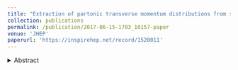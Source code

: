 ```yaml
---
title: "Extraction of partonic transverse momentum distributions from semi-inclusive deep-inelastic scattering, Drell-Yan and Z-boson production"
collection: publications
permalink: /publication/2017-06-15-1703_10157-paper
venue: 'JHEP'
paperurl: 'https://inspirehep.net/record/1520011'
---
```


<details>
  <summary>Abstract</summary>
We present an extraction of unpolarized partonic transverse momentum distributions (TMDs) from a simultaneous fit of available data measured in semi-inclusive deep-inelastic scattering, Drell-Yan and Z boson production. To connect data at different scales, we use TMD evolution at next-to-leading logarithmic accuracy. The analysis is restricted to the low-transverse-momentum region, with no matching to fixed-order calculations at high transverse momentum. We introduce specific choices to deal with TMD evolution at low scales, of the order of 1 GeV2. This could be considered as a first attempt at a global fit of TMDs.
</details>